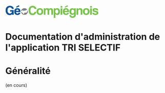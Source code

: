 ![picto](img/Logo_web-GeoCompiegnois.png)

# Documentation d'administration de l'application TRI SELECTIF #

# Généralité

(en cours)
